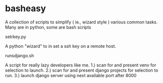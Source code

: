 # basheasy
A collection of scripts to simplify ( ie., wizard style ) various common tasks.
Many are in python, some are bash scripts

setrkey.py

A python "wizard" to in set a ssh key on a remote host.

runsdjango.sh

A script for really lazy developers like me.
1.) scan for and present venv for selection to launch.
2.) scan for and present django projects for selection to run.
3.) launch django server using next available port after 8000


